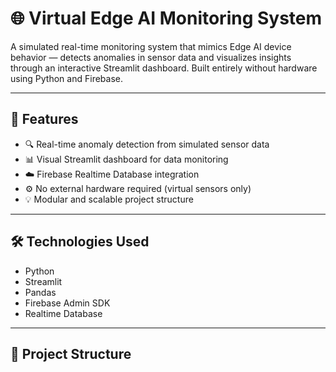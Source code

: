 # 🌐 Virtual Edge AI Monitoring System

A simulated real-time monitoring system that mimics Edge AI device behavior — detects anomalies in sensor data and visualizes insights through an interactive Streamlit dashboard. Built entirely without hardware using Python and Firebase.

---

## 🚀 Features

- 🔍 Real-time anomaly detection from simulated sensor data
- 📊 Visual Streamlit dashboard for data monitoring
- ☁️ Firebase Realtime Database integration
- ⚙️ No external hardware required (virtual sensors only)
- 💡 Modular and scalable project structure

---

## 🛠️ Technologies Used

- Python
- Streamlit
- Pandas
- Firebase Admin SDK
- Realtime Database

---

## 📁 Project Structure

